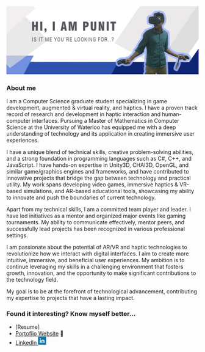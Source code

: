 <img src="https://github.com/pkunjam/pkunjam/blob/master/punit.jpg" width="800" />

### About me

I am a Computer Science graduate student specializing in game development, augmented & virtual reality, and haptics. I have a proven track record of research and development in haptic interaction and human-computer interfaces. Pursuing a Master of Mathematics in Computer Science at the University of Waterloo has equipped me with a deep understanding of technology and its application in creating immersive user experiences.

I have a unique blend of technical skills, creative problem-solving abilities, and a strong foundation in programming languages such as C#, C++, and JavaScript. I have hands-on expertise in Unity3D, CHAI3D, OpenGL, and similar game/graphics engines and frameworks, and have contributed to innovative projects that bridge the gap between technology and practical utility. My work spans developing video games, immersive haptics & VR-based simulations, and AR-based educational tools, showcasing my ability to innovate and push the boundaries of current technology.

Apart from my technical skills, I am a committed team player and leader. I have led initiatives as a mentor and organized major events like gaming tournaments. My ability to communicate effectively, mentor peers, and successfully lead projects has been recognized in various professional settings.

I am passionate about the potential of AR/VR and haptic technologies to revolutionize how we interact with digital interfaces. I aim to create more intuitive, immersive, and beneficial user experiences. My ambition is to continue leveraging my skills in a challenging environment that fosters growth, innovation, and the opportunity to make significant contributions to the technology field.

My goal is to be at the forefront of technological advancement, contributing my expertise to projects that have a lasting impact.

### Found it interesting? Know myself better...

* [Resume]<i class="bi bi-file-earmark-text"></i>
* [Portoflio Website](https://pkunjam.github.io/) 💼
* <a href="https://www.linkedin.com/in/pkunjam/">
  LinkedIn <img width="21px" src="https://raw.githubusercontent.com/edent/SuperTinyIcons/099dc12b59179d07d534069bc8551718f786d91a/images/svg/linkedin.svg" /> 
  </a> 

